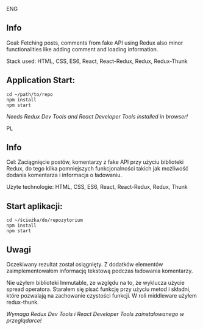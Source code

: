 ENG

## Info
Goal: Fetching posts, comments from fake API using Redux also minor functionalities like adding comment and loading information.

Stack used: HTML, CSS, ES6, React, React-Redux,
Redux, Redux-Thunk

## Application Start:
```
cd ~/path/to/repo
npm install
npm start
```

*Needs Redux Dev Tools and React Developer Tools installed in browser!*

PL

## Info
Cel: Zaciągnięcie postów, komentarzy z fake API przy użyciu biblioteki Redux, do tego kilka pomniejszych funkcjonalności takich jak możliwość dodania komentarza i informacja o ładowaniu.

Użyte technologie: HTML, CSS, ES6, React, React-Redux,
Redux, Thunk

## Start aplikacji:
```
cd ~/ścieżka/do/repozytorium
npm install
npm start
```

## Uwagi

Oczekiwany rezultat został osiągnięty. 
Z dodatków elementów zaimplementowałem informację tekstową podczas ładowania komentarzy.

Nie użyłem biblioteki Immutable, ze względu na to, że wyklucza użycie spread operatora. Starałem się pisać funkcję przy użyciu metod i składni, które pozwalają na zachowanie czystości funkcji. W roli middleware użyłem redux-thunk.

*Wymaga Redux Dev Tools i React Developer Tools zainstalowanego w przeglądarce!*

